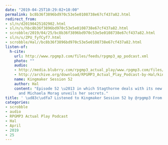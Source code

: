 ```yaml
---
date: "2019-04-25T10:29:02+10:00"
permalink: bc8b36f3896bd970c53e5e0108738e67cf437a82.html
redirect_from:
- sl/n/d20190425102902.html
- sl/n/s/hbc8b36f3896bd970c53e5e0108738e67cf437a82.html
- scrobble/2019/04/25/bc8b36f3896bd970c53e5e0108738e67cf437a82.html
- sl/n/s/ZPU_fyfCyf7.html
- scrobble/Hal//bc8b36f3896bd970c53e5e0108738e67cf437a82.html
listen-of:
  h-cite:
    url: http://www.rpgmp3.com/files/feeds/rpgmp3_ap_podcast.xml
    photo: ""
    audio:
    - http://media.blubrry.com/rpgmp3_actual_play/www.rpgmp3.com/files/game_recordings/Sugar_Fuelled_Gamers/kingmaker_session_52.mp3
    - http://archive.org/download/RPGMP3_Actual_Play_Podcast-by-Hal/kingmaker_session_52.mp3
    name: Kingmaker Session 52
    author: Hal
    content: "Episode 52 \u2013 in which Stagthorne deals with its new potential allies,
      and Michaela Morag unveils her secrets."
title: ' \ud83c\udfa7 Listened to Kingmaker Session 52 by @rpgmp3 From #RPGMP3ActualPlayPodcast'
categories:
- scrobble
- audio
- RPGMP3 Actual Play Podcast
- Hal
- April
- 2019
- 25
---
```

